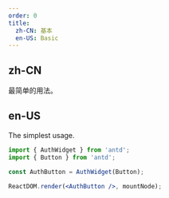 ```yaml
---
order: 0
title:
  zh-CN: 基本
  en-US: Basic
---
```


## zh-CN

最简单的用法。

## en-US

The simplest usage.

```jsx
import { AuthWidget } from 'antd';
import { Button } from 'antd';

const AuthButton = AuthWidget(Button);

ReactDOM.render(<AuthButton />, mountNode);
```
